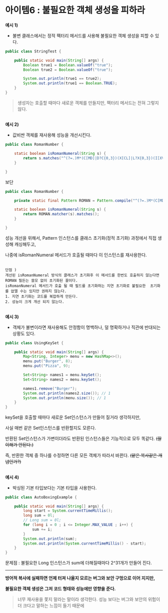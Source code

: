 # 아이템6  : 불필요한 객체 생성을 피하라
**예시 1)**
* 불변 클래스에서는 정적 팩터리 메서드를 사용해 불필요한 객체 생성을 피할 수 있다.
```java
public class StringTest {

    public static void main(String[] args) {
        Boolean true1 = Boolean.valueOf("true");
        Boolean true2 = Boolean.valueOf("true");

        System.out.println(true1 == true2);
        System.out.println(true1 == Boolean.TRUE);
    }
}
```
> 생성자는 호출할 때마다 새로운 객체를 만들지만, 팩터리 메서드는 전혀 그렇지 않다.


##
**예시 2)**
* 값비싼 객체를 재사용해 성능을 개선시킨다.
```java
public class RomanNumber {

    static boolean isRomanNumeral(String s) {
        return s.matches("^(?=.)M*(C[MD]|D?C{0,3})(X[CL]|L?X{0,3})(I[XV]|V?I{0,3})$");
    }

}
```
보단

```java
public class RomanNumber {

    private static final Pattern ROMAN = Pattern.compile("^(?=.)M*(C[MD]|D?C{0,3})(X[CL]|L?X{0,3})(I[XV]|V?I{0,3})$");

    static boolean isRomanNumeral(String s) {
        return ROMAN.matcher(s).matches();
    }

}
```

성능 개선을 위해서, Pattern 인스턴스를 클래스 초기화(정적 초기화) 과정에서 직접 생성해 캐싱해두고,

나중에 isRomanNumeral 메서드가 호출될 때마다 이 인스턴스를 재사용한다.
##
```
단점 )
개선된 isRomanNumeral 방식의 클래스가 초기화후 이 메서드를 한번도 호출하지 않는다면 ROMAN 필든는 쓸모 없이 초기화된 꼴이다.
isRomanNumeral 메서드가 호출 될 때 필드를 초기화하는 지연 초기화로 불필요한  초기화를 없앨 수는 있지만 권하지 않는다.
1. 지연 초기화는 코드를 복잡하게 만든다.
2. 성능이 크게 개선 되지 않는다.
```


##
**예시 3)**
* 객체가 불변이라면 재사용해도 안정함이 명백하나, 덜 명확하거나 직관에 반대되는 상황도 있다.

```java
public class UsingKeySet {

    public static void main(String[] args) {
        Map<String, Integer> menu = new HashMap<>();
        menu.put("Burger", 8);
        menu.put("Pizza", 9);

        Set<String> names1 = menu.keySet();
        Set<String> names2 = menu.keySet();

        names1.remove("Burger");
        System.out.println(names2.size()); // 1
        System.out.println(menu.size()); // 1
    }
}
```
keySet을 호출할 때마다 새로운 Set인스턴스가 만들어 질거라 생각하지만,

사실 매번 같은 Set인스턴스를 반환할지도 모른다.

반환된 Set인스턴스가 가변이더라도 반환된 인스턴스들은 기능적으로 모두 똑같다. ~~(잘 이해가 안된다.)~~

즉, 반환한 객체 중 하나를 수정하면 다른 모든 객체가 따라서 바뀐다. ~~(얕은 복사같은 개념인가?)~~


##

**예시 4)**
* 박싱된 기본 타입보다는 기본 타입을 사용한다.
```java
public class AutoBoxingExample {

    public static void main(String[] args) {
        long start = System.currentTimeMillis();
        long sum = 0l;
        // Long sum = 0l;
        for (long i = 0 ; i <= Integer.MAX_VALUE ; i++) {
            sum += i;
        }
        System.out.println(sum);
        System.out.println(System.currentTimeMillis() - start);
    }
}
```
문제점 : 불필요한 Long 인스턴스가 sum에 더해질때마다 2^31개가 만들어 진다.

----

**방어적 복사에 실패하면 언제 터져 나올지 모르는 버그와 보안 구멍으로 이어 지지만,**

**불필요한 객체 생성은 그저 코드 형태와 성능에만 영향을 준다.**

> 너무 재사용을 쫓지 말라는 말이라 생각한다. 성능 보다는 버그와 보안의 위험이 더 크다고 말하는 느낌이 들기 때문에
